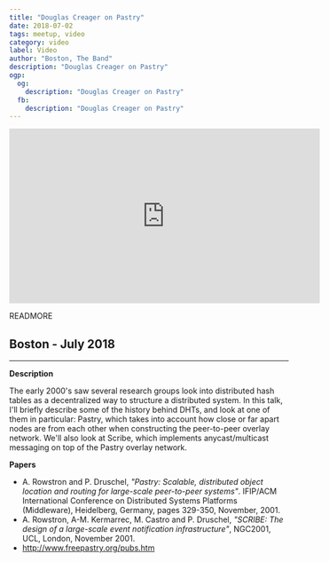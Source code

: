 ```yaml
---
title: "Douglas Creager on Pastry"
date: 2018-07-02
tags: meetup, video
category: video
label: Video
author: "Boston, The Band"
description: "Douglas Creager on Pastry"
ogp:
  og:
    description: "Douglas Creager on Pastry"
  fb:
    description: "Douglas Creager on Pastry"
---
```


<iframe class="video" width="560" height="315" src="https://www.youtube.com/embed/o-mPW4tRrKw" frameborder="0" allowfullscreen></iframe>

READMORE

## Boston - July 2018

****

**Description**

The early 2000's saw several research groups look into distributed hash tables as a decentralized way to structure a distributed system. In this talk, I'll briefly describe some of the history behind DHTs, and look at one of them in particular: Pastry, which takes into account how close or far apart nodes are from each other when constructing the peer-to-peer overlay network. We'll also look at Scribe, which implements anycast/multicast messaging on top of the Pastry overlay network.

**Papers**

- A. Rowstron and P. Druschel, _"Pastry: Scalable, distributed object location and routing for large-scale peer-to-peer systems"_. IFIP/ACM International Conference on Distributed Systems Platforms (Middleware), Heidelberg, Germany, pages 329-350, November, 2001.
- A. Rowstron, A-M. Kermarrec, M. Castro and P. Druschel, _"SCRIBE: The design of a large-scale event notification infrastructure"_, NGC2001, UCL, London, November 2001.
- http://www.freepastry.org/pubs.htm
